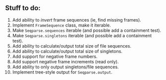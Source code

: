## Stuff to do:

1. Add ability to *invert* frame sequences (ie, find missing frames).
1. Implement `FrameSequence` class, make it iterable.
1. Make `Seqparse.sequences` iterable (and possible add a containment test).
1. Make `Seqparse.singletons` iterable (and possible add a containment test).
1. Add ability to calculate/output total size of file sequences.
1. Add ability to calculate/output total size of singletons.
1. Add support for negative frame numbers.
1. Add support negative frame increments (read only).
1. Add ability to only output singletons/file sequences.
1. Implement tree-style output for `Seqparse.output`.
